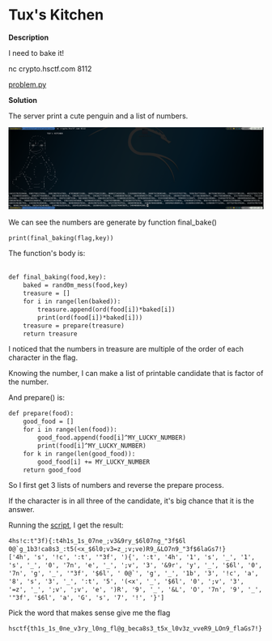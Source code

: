 # Tux's Kitchen

__Description__

I need to bake it!

nc crypto.hsctf.com 8112

[problem.py](problem.py)

__Solution__

The server print a cute penguin and a list of numbers.

![](problem.png)

We can see the numbers are generate by function final_bake()

```
print(final_baking(flag,key))
```

The function's body is:

```

def final_baking(food,key):
	baked = rand0m_mess(food,key)
	treasure = []
	for i in range(len(baked)):
		treasure.append(ord(food[i])*baked[i])
		print(ord(food[i])*baked[i]))
	treasure = prepare(treasure)
	return treasure
```

I noticed that the numbers in treasure are multiple of the order of each character in the flag.

Knowing the number, I can make a list of printable candidate that is factor of the number.

And prepare() is:

```
def prepare(food):
	good_food = []
	for i in range(len(food)):
		good_food.append(food[i]^MY_LUCKY_NUMBER)
		print(food[i]^MY_LUCKY_NUMBER)
	for k in range(len(good_food)):
		good_food[i] += MY_LUCKY_NUMBER
	return good_food

```

So I first get 3 lists of numbers and reverse the prepare process.

If the character is in all three of the candidate, it's big chance that it is the answer.

Running the [script](solve.py), I get the result:

```
4hs!c:t"3f){:t4h1s_1s_07ne_;v3&9ry_$6l07ng_"3f$6l 0@`g_1b3!ca8s3_:t5(<x_$6l0;v3=z_;v;ve)R9_&LO7n9_"3f$6laGs7!}
['4h', 's', '!c', ':t', '"3f', '){', ':t', '4h', '1', 's', '_', '1', 's', '_', '0', '7n', 'e', '_', ';v', '3', '&9r', 'y', '_', '$6l', '0', '7n', 'g', '_', '"3f', '$6l', ' 0@`', 'g', '_', '1b', '3', '!c', 'a', '8', 's', '3', '_', ':t', '5', '(<x', '_', '$6l', '0', ';v', '3', '=z', '_', ';v', ';v', 'e', ')R', '9', '_', '&L', 'O', '7n', '9', '_', '"3f', '$6l', 'a', 'G', 's', '7', '!', '}']
```

Pick the word that makes sense give me the flag

```
hsctf{th1s_1s_0ne_v3ry_l0ng_fl@g_beca8s3_t5x_l0v3z_vveR9_LOn9_flaGs7!}
```

